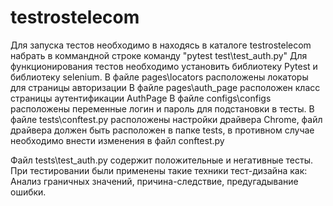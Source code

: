 # testrostelecom

Для запуска тестов необходимо в находясь в каталоге testrostelecom набрать в коммандной строке команду "pytest test\test_auth.py"
Для функционирования тестов необходимо установить библиотеку Pytest и библиотеку selenium.
В файле pages\locators расположены локаторы для страницы авторизации
В файле pages\auth_page расположен класс страницы аутентификации AuthPage
В файле configs\configs расположены переменные логин и пароль для подстановки в тесты.
В файле tests\conftest.py расположены настройки драйвера Chrome, файл драйвера должен быть расположен в папке tests, в противном случае необходимо внести изменения в файл conftest.py

Файл tests\test_auth.py содержит положительные и негативные тесты. 
При тестировании были применены такие техники тест-дизайна как: Анализ граничных значений, причина-следствие, предугадывание ошибки.
